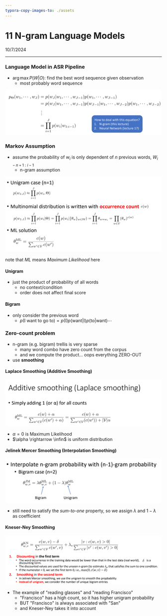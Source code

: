 ```yaml
---
typora-copy-images-to: ./assets
---
```


# 11 N-gram Language Models

10/7/2024

___

### Language Model in ASR Pipeline

- $\arg\max{P(W|O)}$: find the best word sequence given observation
  - most probably word sequence

![image-20241007160411148](./assets/image-20241007160411148.png)



### Markov Assumption

- assume the probability of $w_i$ is only dependent of $n$ previous words, $W_{i-n+1:i-1}$
  - n-gram assumption

![image-20241007161116286](./assets/image-20241007161116286.png)

note that *ML* means *Maximum Likelihood* here





#### Unigram

- just the product of probability of all words
  - no context/condition
  - order does not affect final score



#### Bigram

- only consider the previous word
  - $p(\text{I want to go to}) = p(\text{I}) p(\text{want} | \text{I}) p(\text{to} | \text{want}) \cdots$





### Zero-count problem

- n-gram (e.g. bigram) trellis is very sparse
  - many word combo have zero count from the corpus
  - and we compute the product... oops everything ZERO-OUT
- use **smoothing**



#### Laplace Smoothing (Additive Smoothing)

![image-20241007162258419](./assets/image-20241007162258419.png)

- $\alpha = 0$ is Maximum Likelihood
- $\alpha \rightarrow \infin$ is uniform distribution



  

#### Jelinek Mercer Smoothing (Interpolation Smoothing)

![image-20241007162432968](./assets/image-20241007162432968.png)

- still need to satisfy the *sum-to-one* property, so we assign $\lambda$ and $1-\lambda$ as coefficient





#### Kneser-Ney Smoothing

![image-20241007163038927](./assets/image-20241007163038927.png)

- The example of "reading glasses" and "reading Francisco"
  - "Francisco" has a high count, so it has higher unigram probability
  - BUT "Francisco" is always associated with "San"
  - and Kneser-Ney takes it into account







